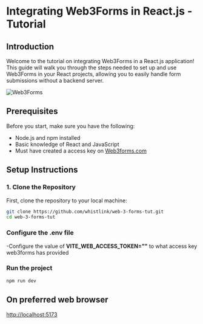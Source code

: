 # Integrating Web3Forms in React.js - Tutorial

## Introduction

Welcome to the tutorial on integrating Web3Forms in a React.js application! This guide will walk you through the steps needed to set up and use Web3Forms in your React projects, allowing you to easily handle form submissions without a backend server.


![Web3Forms](https://web3forms.com/img/card.jpg)

## Prerequisites

Before you start, make sure you have the following:

- Node.js and npm installed
- Basic knowledge of React and JavaScript
- Must have created a access key on [Web3forms.com](https://web3forms.com)

## Setup Instructions

### 1. Clone the Repository

First, clone the repository to your local machine:

```bash
git clone https://github.com/whistlink/web-3-forms-tut.git
cd web-3-forms-tut
```
### Configure the .env file
-Configure the value of **VITE_WEB_ACCESS_TOKEN=""** to what access key web3forms has provided

### Run the project
```bash
npm run dev
```
## On preferred web browser 
[http://localhost:5173](http://localhost:5173/)
